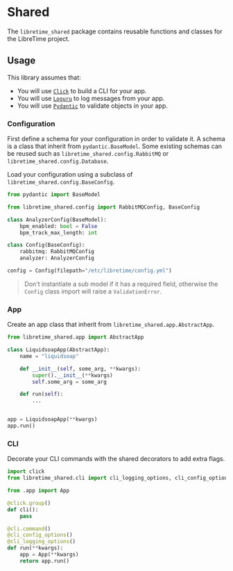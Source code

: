 # Shared

The `libretime_shared` package contains reusable functions and classes for the LibreTime project.

## Usage

This library assumes that:

- You will use [`Click`](https://github.com/pallets/click) to build a CLI for your app.
- You will use [`Loguru`](https://github.com/delgan/loguru) to log messages from your app.
- You will use [`Pydantic`](https://github.com/samuelcolvin/pydantic/) to validate objects in your app.

### Configuration

First define a schema for your configuration in order to validate it. A schema is a class that inherit from `pydantic.BaseModel`. Some existing schemas can be reused such as `libretime_shared.config.RabbitMQ` or `libretime_shared.config.Database`.

Load your configuration using a subclass of `libretime_shared.config.BaseConfig`.

```py
from pydantic import BaseModel

from libretime_shared.config import RabbitMQConfig, BaseConfig

class AnalyzerConfig(BaseModel):
    bpm_enabled: bool = False
    bpm_track_max_length: int

class Config(BaseConfig):
    rabbitmq: RabbitMQConfig
    analyzer: AnalyzerConfig

config = Config(filepath="/etc/libretime/config.yml")
```

> Don't instantiate a sub model if it has a required field, otherwise the `Config` class import will raise a `ValidationError`.

### App

Create an app class that inherit from `libretime_shared.app.AbstractApp`.

```py
from libretime_shared.app import AbstractApp

class LiquidsoapApp(AbstractApp):
    name = "liquidsoap"

    def __init__(self, some_arg, **kwargs):
        super().__init__(**kwargs)
        self.some_arg = some_arg

    def run(self):
        ...


app = LiquidsoapApp(**kwargs)
app.run()
```

### CLI

Decorate your CLI commands with the shared decorators to add extra flags.

```py
import click
from libretime_shared.cli import cli_logging_options, cli_config_options

from .app import App

@click.group()
def cli():
    pass

@cli.command()
@cli_config_options()
@cli_logging_options()
def run(**kwargs):
    app = App(**kwargs)
    return app.run()
```
